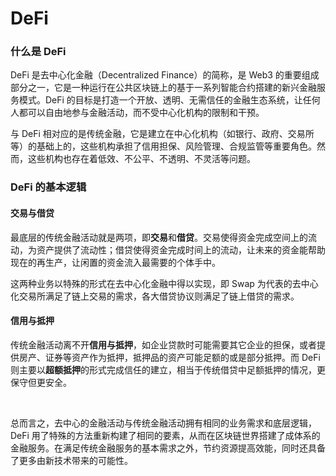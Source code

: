 # DeFi

### 什么是 DeFi

DeFi 是去中心化金融（Decentralized Finance）的简称，是 Web3 的重要组成部分之一，它是一种运行在公共区块链上的基于一系列智能合约搭建的新兴金融服务模式。DeFi 的目标是打造一个开放、透明、无需信任的金融生态系统，让任何人都可以自由地参与金融活动，而不受中心化机构的限制和干预。

与 DeFi 相对应的是传统金融，它是建立在中心化机构（如银行、政府、交易所等）的基础上的，这些机构承担了信用担保、风险管理、合规监管等重要角色。然而，这些机构也存在着低效、不公平、不透明、不灵活等问题。

### DeFi 的基本逻辑

#### 交易与借贷

最底层的传统金融活动就是两项，即**交易**和**借贷**。交易使得资金完成空间上的流动，为资产提供了流动性；借贷使得资金完成时间上的流动，让未来的资金能帮助现在的再生产，让闲置的资金流入最需要的个体手中。

这两种业务以特殊的形式在去中心化金融中得以实现，即 Swap 为代表的去中心化交易所满足了链上交易的需求，各大借贷协议则满足了链上借贷的需求。

#### 信用与抵押

传统金融活动离不开**信用与抵押**，如企业贷款时可能需要其它企业的担保，或者提供房产、证券等资产作为抵押，抵押品的资产可能足额的或是部分抵押。而 DeFi 则主要以**超额抵押**的形式完成信任的建立，相当于传统借贷中足额抵押的情况，更保守但更安全。

&nbsp;

总而言之，去中心的金融活动与传统金融活动拥有相同的业务需求和底层逻辑，DeFi 用了特殊的方法重新构建了相同的要素，从而在区块链世界搭建了成体系的金融服务。在满足传统金融服务的基本需求之外，节约资源提高效能，同时还具备了更多由新技术带来的可能性。
